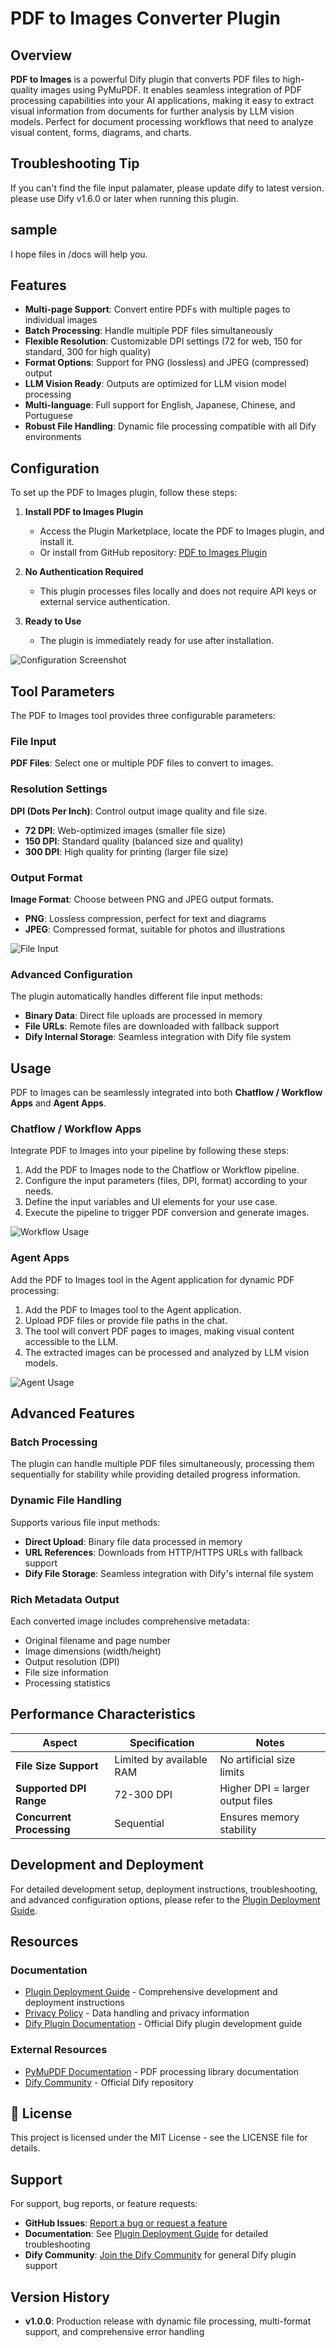 # PDF to Images Converter Plugin

## Overview

**PDF to Images** is a powerful Dify plugin that converts PDF files to high-quality images using PyMuPDF. It enables seamless integration of PDF processing capabilities into your AI applications, making it easy to extract visual information from documents for further analysis by LLM vision models. Perfect for document processing workflows that need to analyze visual content, forms, diagrams, and charts.

## Troubleshooting Tip
If you can't find the file input palamater, please update dify to latest version. please use Dify v1.6.0 or later when running this plugin.

## sample
I hope files in /docs will help you.

## Features

- **Multi-page Support**: Convert entire PDFs with multiple pages to individual images
- **Batch Processing**: Handle multiple PDF files simultaneously  
- **Flexible Resolution**: Customizable DPI settings (72 for web, 150 for standard, 300 for high quality)
- **Format Options**: Support for PNG (lossless) and JPEG (compressed) output
- **LLM Vision Ready**: Outputs are optimized for LLM vision model processing
- **Multi-language**: Full support for English, Japanese, Chinese, and Portuguese
- **Robust File Handling**: Dynamic file processing compatible with all Dify environments

## Configuration

To set up the PDF to Images plugin, follow these steps:

1. **Install PDF to Images Plugin**
   - Access the Plugin Marketplace, locate the PDF to Images plugin, and install it.
   - Or install from GitHub repository: [PDF to Images Plugin](https://github.com/aToy0m0/dify-customplugin_pdf-to-images)

2. **No Authentication Required**
   - This plugin processes files locally and does not require API keys or external service authentication.

3. **Ready to Use**
   - The plugin is immediately ready for use after installation.

![Configuration Screenshot](./docs/images/install.png)

## Tool Parameters

The PDF to Images tool provides three configurable parameters:

### File Input

**PDF Files**: Select one or multiple PDF files to convert to images.

### Resolution Settings

**DPI (Dots Per Inch)**: Control output image quality and file size.
- **72 DPI**: Web-optimized images (smaller file size)
- **150 DPI**: Standard quality (balanced size and quality)  
- **300 DPI**: High quality for printing (larger file size)

### Output Format

**Image Format**: Choose between PNG and JPEG output formats.
- **PNG**: Lossless compression, perfect for text and diagrams
- **JPEG**: Compressed format, suitable for photos and illustrations

![File Input](./docs/images/params.png)

### Advanced Configuration

The plugin automatically handles different file input methods:
- **Binary Data**: Direct file uploads are processed in memory
- **File URLs**: Remote files are downloaded with fallback support
- **Dify Internal Storage**: Seamless integration with Dify file system

## Usage

PDF to Images can be seamlessly integrated into both **Chatflow / Workflow Apps** and **Agent Apps**.

### Chatflow / Workflow Apps

Integrate PDF to Images into your pipeline by following these steps:

1. Add the PDF to Images node to the Chatflow or Workflow pipeline.
2. Configure the input parameters (files, DPI, format) according to your needs.
3. Define the input variables and UI elements for your use case.
4. Execute the pipeline to trigger PDF conversion and generate images.

![Workflow Usage](./docs/images/pdf-to-images_common_en.png)

### Agent Apps

Add the PDF to Images tool in the Agent application for dynamic PDF processing:

1. Add the PDF to Images tool to the Agent application.
2. Upload PDF files or provide file paths in the chat.
3. The tool will convert PDF pages to images, making visual content accessible to the LLM.
4. The extracted images can be processed and analyzed by LLM vision models.

![Agent Usage](./_assets/pdf-to-images-agent.png)

## Advanced Features

### Batch Processing
The plugin can handle multiple PDF files simultaneously, processing them sequentially for stability while providing detailed progress information.

### Dynamic File Handling
Supports various file input methods:
- **Direct Upload**: Binary file data processed in memory
- **URL References**: Downloads from HTTP/HTTPS URLs with fallback support
- **Dify File Storage**: Seamless integration with Dify's internal file system

### Rich Metadata Output
Each converted image includes comprehensive metadata:
- Original filename and page number
- Image dimensions (width/height)
- Output resolution (DPI)
- File size information
- Processing statistics

## Performance Characteristics

| Aspect | Specification | Notes |
|--------|---------------|-------|
| **File Size Support** | Limited by available RAM | No artificial size limits |
| **Supported DPI Range** | 72-300 DPI | Higher DPI = larger output files |
| **Concurrent Processing** | Sequential | Ensures memory stability |

## Development and Deployment

For detailed development setup, deployment instructions, troubleshooting, and advanced configuration options, please refer to the [Plugin Deployment Guide](PLUGIN_DEPLOYMENT_GUIDE.md).


## Resources

### Documentation
- [Plugin Deployment Guide](PLUGIN_DEPLOYMENT_GUIDE.md) - Comprehensive development and deployment instructions
- [Privacy Policy](PRIVACY.md) - Data handling and privacy information
- [Dify Plugin Documentation](https://docs.dify.ai/plugins) - Official Dify plugin development guide

### External Resources
- [PyMuPDF Documentation](https://pymupdf.readthedocs.io/) - PDF processing library documentation
- [Dify Community](https://github.com/langgenius/dify) - Official Dify repository

## 📄 License

This project is licensed under the MIT License - see the LICENSE file for details.

## Support

For support, bug reports, or feature requests:

- **GitHub Issues**: [Report a bug or request a feature](https://github.com/aToy0m0/dify-customplugin_pdf-to-images/issues)
- **Documentation**: See [Plugin Deployment Guide](PLUGIN_DEPLOYMENT_GUIDE.md) for detailed troubleshooting
- **Dify Community**: [Join the Dify Community](https://github.com/langgenius/dify) for general Dify plugin support

## Version History

- **v1.0.0**: Production release with dynamic file processing, multi-format support, and comprehensive error handling



